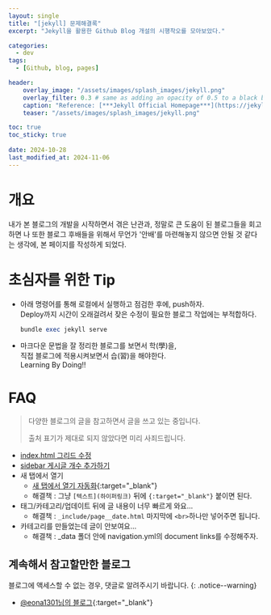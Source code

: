 ```yaml
---
layout: single
title: "[jekyll] 문제해결록"
excerpt: "Jekyll을 활용한 Github Blog 개설의 시행착오를 모아보았다."

categories:
  - dev
tags:
  - [Github, blog, pages]

header:
    overlay_image: "/assets/images/splash_images/jekyll.png"
    overlay_filter: 0.3 # same as adding an opacity of 0.5 to a black background
    caption: "Reference: [***Jekyll Official Homepage***](https://jekyllrb.com/)"
    teaser: "/assets/images/splash_images/jekyll.png"

toc: true
toc_sticky: true
 
date: 2024-10-28
last_modified_at: 2024-11-06
---
```


# 개요
내가 본 블로그의 개발을 시작하면서 겪은 난관과, 정말로 큰 도움이 된 블로그들을 회고하면 나 또한 블로그 후배들을 위해서
무언가 '안배'를 마련해놓지 않으면 안될 것 같다는 생각에, 본 페이지를 작성하게 되었다.

# 초심자를 위한 Tip
* 아래 명령어를 통해 로컬에서 실행하고 점검한 후에, push하자.  
  Deploy까지 시간이 오래걸려서 잦은 수정이 필요한 블로그 작업에는 부적합하다.  
    
  ```ruby
  bundle exec jekyll serve
  ```
* 마크다운 문법을 잘 정리한 블로그를 보면서 학(學)을,  
  직접 블로그에 적용시켜보면서 습(習)을 해야한다.  
  Learning By Doing!!

# FAQ
> 다양한 블로그의 글을 참고하면서 글을 쓰고 있는 중입니다. 
>
> 출처 표기가 제대로 되지 않았다면 미리 사죄드립니다.

* <a href="https://sun0te.github.io/blog/blog_custom/" target="_blank">index.html 그리드 수정</a>
* <a href="https://ansohxxn.github.io/blog/category/" target="_blank">sidebar 게시글 개수 추가하기</a>
* 새 탭에서 열기
  * [새 탭에서 열기 자동화](https://mrinalcs.github.io/open-external-links-in-new-tab-in-jekyll){:target="_blank"}
  * 해결책 : 그냥 `[텍스트](하이퍼링크)` 뒤에 `{:target="_blank"}` 붙이면 된다.
* 태그/카테고리/업데이트 뒤에 글 내용이 너무 빠르게 와요...
  * 해결책 : `_include/page__date.html` 마지막에 `<br>`하나만 넣어주면 됩니다.
* 카테고리를 만들었는데 글이 안보여요...
  * 해결책 : _data 폴더 안에 navigation.yml의 document links를 수정해주자.



## 계속해서 참고할만한 블로그
블로그에 액세스할 수 없는 경우, 댓글로 알려주시기 바랍니다.
{: .notice--warning}

* [@eona1301님의 블로그](https://velog.io/@eona1301/Github-Blog-Jekyll-minimal-mistakes){:target="_blank"}